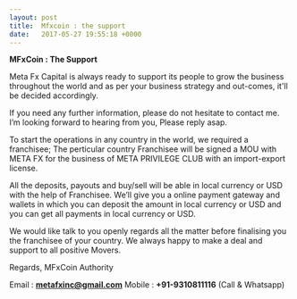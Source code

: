 ```yaml
---
layout: post
title:  Mfxcoin : the support
date:   2017-05-27 19:55:18 +0000
---
```



**MFxCoin : The Support**

Meta Fx Capital is always ready to support its people to grow the business throughout the world and as per your business strategy and out-comes, it'll be decided accordingly.

If you need any further information, please do not hesitate to contact me. I’m looking forward to hearing from you, Please reply asap.

To start the operations in any country in the world, we required a franchisee; The perticular country Franchisee will be signed a MOU with META FX for the business of META PRIVILEGE CLUB with an import-export license.

All the deposits, payouts and buy/sell will be able in local currency or USD with the help of Franchisee. We’ll give you a online payment gateway and wallets in which you can deposit the amount in local currency or USD and you can get all payments in local currency or USD.

We would like talk to you openly regards all the matter before finalising you the franchisee of your country. We always happy to make a deal and support to all positive Movers. 

Regards,
MFxCoin Authority 

Email : **metafxinc@gmail.com**
Mobile : **+91-9310811116** (Call & Whatsapp)
